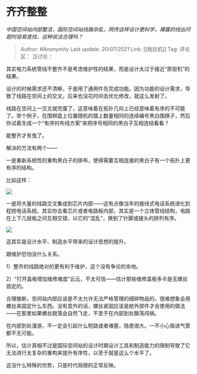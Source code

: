 # 齐齐整整
*中国空间站内部整洁，国际空间站线路杂乱，网传这样设计更科学，裸露的线出问题时容易查找，这种说法合理吗？*

> Author: #Anonymity
> Last update: *20/07/2021*
> Link: [[拖拉机]]
> Tag:
> 评论区：
> 泛讨论：

其实电力系统管线不整齐不是考虑维护性的结果，而是设计太过于接近“原型机”的结果。

设计的时候需求还不清晰，于是用了通用件先完成功能。因为功能的设计需求，导致了线路在空间上的交叉。后来也没花时间去优化修改，就这么发射了。

线路在空间上一交叉就完蛋了，这意味着在拓扑几何上已经意味着有序的不可能了。举个例子，在围棋盘上位置随机的摆上数量相同的连续编号黑白围棋子，然后你试着生成一个“有序的布线方案”来把序号相同的黑白子互相连结看看？

能整齐才有鬼了。

解决的方法有两个——

一是重新系统性的重构黑白子的排布，使得需要互相连接的黑白子有一个拓扑上更有序的结构。

比如这样：

![](https://pic1.zhimg.com/50/v2-734074d190ac2a47f7c1873a54e6f1fb_hd.jpg?source=1940ef5c)

一是将大量的线路交叉集成到芯片内部——这有点像当年的接线式电话系统进化到程控电话系统。其实你去看芯片或者电路板内部，其实是一个立体管线结构，电路在上下几层板之间互相交错，以它的“混乱”，换到了针脚或接头的排列有序。

![](https://pic2.zhimg.com/50/v2-3cbbb5cd33b9ea90432d7c332bb6d3bd_hd.jpg?source=1940ef5c)

这其实是设计水平、制造水平带来的设计思想的提升。

跟维护恐怕没什么关系。

1）整齐的线路绝对的更有利于维护，这个没有争论的余地。

2）“打开盖板增加维修难度”云云，不太可信——估计那些维修盖板多半是无螺丝锁定的。

合理推断，空间站内部应该是不太允许无法严格管理的细碎物品的，很难想象会用螺丝来固定什么东西。没有意外的话，螺丝紧固应该是舱外部件才会使用的做法——在那里如果螺丝脱落会自然飞走，不至于在内部到处飘荡闯祸。

在内部到处漫游，不一定会引起什么短路或者堵塞，隐患很大。一不小心吸进气管都不无可能。

所以，估计真相不过是国际空间站的设计时期设计工具和制造能力的限制导致了它无法进行太复杂的重构来提升有序性，以至于就是这么个水平了。

这没什么特殊的优势，只是时代局限的正常反映。
